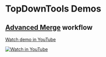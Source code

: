 # TopDownTools Demos

## [Advanced Merge](../Merge-Advanced.md#advanced-merge) workflow

[Watch demo in YouTube](https://www.youtube.com/watch?v=ueuYmWoUgbM)

<a href="https://www.youtube.com/watch?v=ueuYmWoUgbM" target="_blank">
	<img src="https://img.youtube.com/vi/ueuYmWoUgbM/maxresdefault.jpg" alt="Watch in YouTube">
</a>
